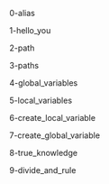 0-alias

1-hello_you

2-path

3-paths

4-global_variables

5-local_variables

6-create_local_variable

7-create_global_variable

8-true_knowledge

9-divide_and_rule
